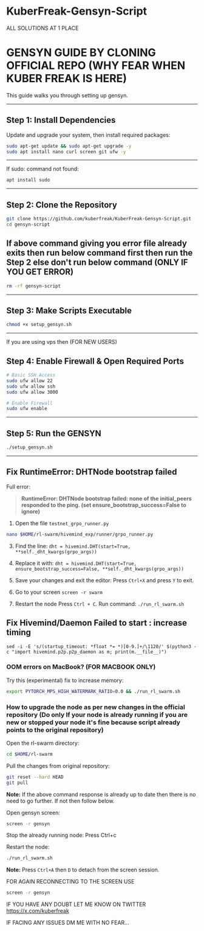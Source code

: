 # KuberFreak-Gensyn-Script
ALL SOLUTIONS AT 1 PLACE

# GENSYN GUIDE BY CLONING OFFICIAL REPO (WHY FEAR WHEN KUBER FREAK IS HERE)

This guide walks you through setting up gensyn.

---

## Step 1: Install Dependencies

Update and upgrade your system, then install required packages:

```bash
sudo apt-get update && sudo apt-get upgrade -y
sudo apt install nano curl screen git ufw -y
```
---

If sudo: command not found:
```bash
apt install sudo
```
---

## Step 2: Clone the Repository

```bash
git clone https://github.com/kuberfreak/KuberFreak-Gensyn-Script.git
cd gensyn-script
```

## If above command giving you error file already exits then run below command first then run the Step 2 else don't run below command (ONLY IF YOU GET ERROR)

```bash
rm -rf gensyn-script
```

---

## Step 3: Make Scripts Executable

```bash
chmod +x setup_gensyn.sh
```

---

If you are using vps then (FOR NEW USERS)
## Step 4: Enable Firewall & Open Required Ports

```bash
# Basic SSH Access
sudo ufw allow 22
sudo ufw allow ssh
sudo ufw allow 3000

# Enable Firewall
sudo ufw enable
```
---

## Step 5: Run the GENSYN

```bash
./setup_gensyn.sh
```
---

## Fix RuntimeError: DHTNode bootstrap failed

Full error:
> **RuntimeError: DHTNode bootstrap failed: none of the initial_peers responded to the ping. (set ensure_bootstrap_success=False to ignore)**

1. Open the file `testnet_grpo_runner.py`
``` bash
nano $HOME/rl-swarm/hivemind_exp/runner/grpo_runner.py
```

3. Find the line:
`dht = hivemind.DHT(start=True, **self._dht_kwargs(grpo_args))`

4. Replace it with:
```dht = hivemind.DHT(start=True, ensure_bootstrap_success=False, **self._dht_kwargs(grpo_args))```

5. Save your changes and exit the editor:
Press `Ctrl+X` and press `Y` to exit.

6. Go to your screen
```screen -r swarm```

7. Restart the node
Press `Ctrl + C`.
Run command:
```./run_rl_swarm.sh```

## Fix Hivemind/Daemon Failed to start : increase timing 

```
sed -i -E 's/(startup_timeout: *float *= *)[0-9.]+/\1120/' $(python3 -c "import hivemind.p2p.p2p_daemon as m; print(m.__file__)")
```

### OOM errors on MacBook? (FOR MACBOOK ONLY)

Try this (experimental) fix to increase memory:

```bash
export PYTORCH_MPS_HIGH_WATERMARK_RATIO=0.0 && ./run_rl_swarm.sh
```


### How to upgrade the node as per new changes in the official repository (Do only If your node is already running if you are new or stopped your node it's fine because script already points to the original repository)

Open the rl-swarm directory:

```bash
cd $HOME/rl-swarm
```

Pull the changes from original repository:
```bash
git reset --hard HEAD
git pull
```

**Note:** If the above command response is already up to date then there is no need to go further. If not then follow below.


Open gensyn screen:

```bash
screen -r gensyn
```
Stop the already running node:
Press Ctrl+c

Restart the node:
```bash
./run_rl_swarm.sh
```


**Note:** Press `Ctrl+A` then `D` to detach from the screen session. 

FOR AGAIN RECONNECTING TO THE SCREEN USE 

```bash
screen -r gensyn
```

IF YOU HAVE ANY DOUBT LET ME KNOW ON TWITTER 
https://x.com/kuberfreak

IF FACING ANY ISSUES DM ME WITH NO FEAR...

